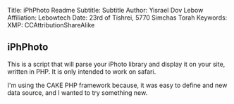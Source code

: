Title:          iPhPhoto Readme
Subtitle:       Subtitle
Author:         Yisrael Dov Lebow
Affiliation:    Lebowtech
Date:           23rd of Tishrei, 5770 Simchas Torah 
Keywords:       
XMP:            CCAttributionShareAlike




## iPhPhoto ##

This is a script that will parse your iPhoto library and display it on your site, written in PHP. It is only intended to work on safari.

I'm using the CAKE PHP framework because, it was easy to define and new data source, and I wanted to try something new.